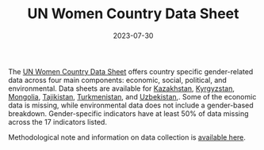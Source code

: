﻿---
title: "UN Women Country Data Sheet"
linkTitle: "UN Women Country Data Sheet"
contributor: ["Aizada Arystanbek"]
created: 2022-07-27
countries: ["Kazakhstan", "Kyrgyzstan", "Mongolia", "Tajikistan", "Turkmenistan", "Uzbekistan"]
category: ["INGO"]
tags: ["economics", "politics"]
date_start: [2019]
date_end: [2020]
data_type: ["qualitative", "quantitative"] 
language: ["English"]
date: 2023-07-30
description: 
  Breakdown of gender-related data across four main components: economic, social, political, and environmental.
---

The [UN Women Country Data Sheet](https://data.unwomen.org/) offers country specific gender-related data across four main components: economic, social, political, and environmental. Data sheets are available for [Kazakhstan](https://data.unwomen.org/country/kazakhstan), [Kyrgyzstan](https://data.unwomen.org/country/kyrgyzstan), [Mongolia](https://data.unwomen.org/country/mongolia), [Tajikistan](https://data.unwomen.org/country/tajikistan), [Turkmenistan](https://data.unwomen.org/country/turkmenistan), and [Uzbekistan](https://data.unwomen.org/country/uzbekistan),. Some of the economic data is missing, while environmental data does not include a gender-based breakdown. Gender-specific indicators have at least 50% of data missing across the 17 indicators listed. 

Methodological note and information on data collection is [available here](https://data.unwomen.org/modules/custom/country_fact_sheet/pdf/MethodologicalNote.pdf).
